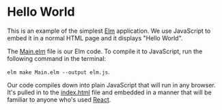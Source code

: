 # Hello World

This is an example of the simplest [Elm](http://elm-lang.org) application. We use JavaScript to embed it in a normal HTML page and it displays "Hello World".

The [Main.elm](Main.elm) file is our Elm code. To compile it to JavaScript, run the following command in the terminal:

`elm make Main.elm --output elm.js`.

Our code compiles down into plain JavaScript that will run in any browser. It's pulled in to the [index.html](index.html) file and embedded in a manner that will be familiar to anyone who's used [React](http://facebook.github.io/react/).
